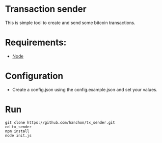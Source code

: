 # Transaction sender

This is simple tool to create and send some bitcoin transactions.

# Requirements:

* [Node](https://docs.hanchon.io/utils/install-node-version-manager)


# Configuration

* Create a config.json using the config.example.json and set your values.


# Run

```
git clone https://github.com/hanchon/tx_sender.git
cd tx_sender
npm install
node init.js
```